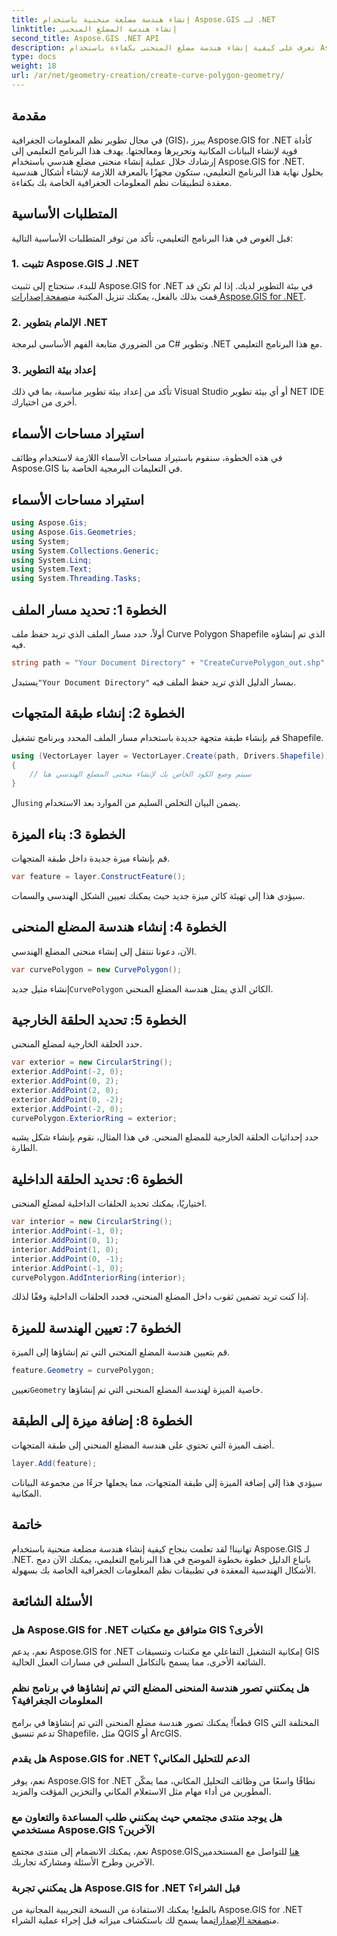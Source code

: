 ```yaml
---
title: إنشاء هندسة مضلعة منحنية باستخدام Aspose.GIS لـ .NET
linktitle: إنشاء هندسة المضلع المنحنى
second_title: Aspose.GIS .NET API
description: تعرف على كيفية إنشاء هندسة مضلع المنحنى بكفاءة باستخدام Aspose.GIS لـ .NET. اتبع دليلنا خطوة بخطوة للتمتع بسلاسة في تطبيقات نظم المعلومات الجغرافية الخاصة بك.
type: docs
weight: 18
url: /ar/net/geometry-creation/create-curve-polygon-geometry/
---
```

## مقدمة
في مجال تطوير نظم المعلومات الجغرافية (GIS)، يبرز Aspose.GIS for .NET كأداة قوية لإنشاء البيانات المكانية وتحريرها ومعالجتها. يهدف هذا البرنامج التعليمي إلى إرشادك خلال عملية إنشاء منحنى مضلع هندسي باستخدام Aspose.GIS for .NET. بحلول نهاية هذا البرنامج التعليمي، ستكون مجهزًا بالمعرفة اللازمة لإنشاء أشكال هندسية معقدة لتطبيقات نظم المعلومات الجغرافية الخاصة بك بكفاءة.
## المتطلبات الأساسية
قبل الغوص في هذا البرنامج التعليمي، تأكد من توفر المتطلبات الأساسية التالية:
### 1. تثبيت Aspose.GIS لـ .NET
 للبدء، ستحتاج إلى تثبيت Aspose.GIS for .NET في بيئة التطوير لديك. إذا لم تكن قد قمت بذلك بالفعل، يمكنك تنزيل المكتبة من[صفحة إصدارات Aspose.GIS for .NET](https://releases.aspose.com/gis/net/).
### 2. الإلمام بتطوير .NET
من الضروري متابعة الفهم الأساسي لبرمجة C# وتطوير .NET مع هذا البرنامج التعليمي.
### 3. إعداد بيئة التطوير
تأكد من إعداد بيئة تطوير مناسبة، بما في ذلك Visual Studio أو أي بيئة تطوير NET IDE أخرى من اختيارك.

## استيراد مساحات الأسماء
في هذه الخطوة، سنقوم باستيراد مساحات الأسماء اللازمة لاستخدام وظائف Aspose.GIS في التعليمات البرمجية الخاصة بنا.
## استيراد مساحات الأسماء
```csharp
using Aspose.Gis;
using Aspose.Gis.Geometries;
using System;
using System.Collections.Generic;
using System.Linq;
using System.Text;
using System.Threading.Tasks;
```

## الخطوة 1: تحديد مسار الملف
أولاً، حدد مسار الملف الذي تريد حفظ ملف Curve Polygon Shapefile الذي تم إنشاؤه فيه.
```csharp
string path = "Your Document Directory" + "CreateCurvePolygon_out.shp";
```
 يستبدل`"Your Document Directory"` بمسار الدليل الذي تريد حفظ الملف فيه.
## الخطوة 2: إنشاء طبقة المتجهات
قم بإنشاء طبقة متجهة جديدة باستخدام مسار الملف المحدد وبرنامج تشغيل Shapefile.
```csharp
using (VectorLayer layer = VectorLayer.Create(path, Drivers.Shapefile))
{
    // سيتم وضع الكود الخاص بك لإنشاء منحنى المضلع الهندسي هنا
}
```
 ال`using` يضمن البيان التخلص السليم من الموارد بعد الاستخدام.
## الخطوة 3: بناء الميزة
قم بإنشاء ميزة جديدة داخل طبقة المتجهات.
```csharp
var feature = layer.ConstructFeature();
```
سيؤدي هذا إلى تهيئة كائن ميزة جديد حيث يمكنك تعيين الشكل الهندسي والسمات.
## الخطوة 4: إنشاء هندسة المضلع المنحنى
الآن، دعونا ننتقل إلى إنشاء منحنى المضلع الهندسي.
```csharp
var curvePolygon = new CurvePolygon();
```
 إنشاء مثيل جديد`CurvePolygon` الكائن الذي يمثل هندسة المضلع المنحني.
## الخطوة 5: تحديد الحلقة الخارجية
حدد الحلقة الخارجية لمضلع المنحنى.
```csharp
var exterior = new CircularString();
exterior.AddPoint(-2, 0);
exterior.AddPoint(0, 2);
exterior.AddPoint(2, 0);
exterior.AddPoint(0, -2);
exterior.AddPoint(-2, 0);
curvePolygon.ExteriorRing = exterior;
```
حدد إحداثيات الحلقة الخارجية للمضلع المنحني. في هذا المثال، نقوم بإنشاء شكل يشبه الطارة.
## الخطوة 6: تحديد الحلقة الداخلية
اختياريًا، يمكنك تحديد الحلقات الداخلية لمضلع المنحنى.
```csharp
var interior = new CircularString();
interior.AddPoint(-1, 0);
interior.AddPoint(0, 1);
interior.AddPoint(1, 0);
interior.AddPoint(0, -1);
interior.AddPoint(-1, 0);
curvePolygon.AddInteriorRing(interior);
```
إذا كنت تريد تضمين ثقوب داخل المضلع المنحني، فحدد الحلقات الداخلية وفقًا لذلك.
## الخطوة 7: تعيين الهندسة للميزة
قم بتعيين هندسة المضلع المنحني التي تم إنشاؤها إلى الميزة.
```csharp
feature.Geometry = curvePolygon;
```
 تعيين`Geometry` خاصية الميزة لهندسة المضلع المنحنى التي تم إنشاؤها.
## الخطوة 8: إضافة ميزة إلى الطبقة
أضف الميزة التي تحتوي على هندسة المضلع المنحني إلى طبقة المتجهات.
```csharp
layer.Add(feature);
```
سيؤدي هذا إلى إضافة الميزة إلى طبقة المتجهات، مما يجعلها جزءًا من مجموعة البيانات المكانية.

## خاتمة
تهانينا! لقد تعلمت بنجاح كيفية إنشاء هندسة مضلعة منحنية باستخدام Aspose.GIS لـ .NET. باتباع الدليل خطوة بخطوة الموضح في هذا البرنامج التعليمي، يمكنك الآن دمج الأشكال الهندسية المعقدة في تطبيقات نظم المعلومات الجغرافية الخاصة بك بسهولة.
## الأسئلة الشائعة
### هل Aspose.GIS for .NET متوافق مع مكتبات GIS الأخرى؟
نعم، يدعم Aspose.GIS for .NET إمكانية التشغيل التفاعلي مع مكتبات وتنسيقات GIS الشائعة الأخرى، مما يسمح بالتكامل السلس في مسارات العمل الحالية.
### هل يمكنني تصور هندسة المنحنى المضلع التي تم إنشاؤها في برنامج نظم المعلومات الجغرافية؟
قطعاً! يمكنك تصور هندسة مضلع المنحنى التي تم إنشاؤها في برامج GIS المختلفة التي تدعم تنسيق Shapefile، مثل QGIS أو ArcGIS.
### هل يقدم Aspose.GIS for .NET الدعم للتحليل المكاني؟
نعم، يوفر Aspose.GIS for .NET نطاقًا واسعًا من وظائف التحليل المكاني، مما يمكّن المطورين من أداء مهام مثل الاستعلام المكاني والتخزين المؤقت والمزيد.
### هل يوجد منتدى مجتمعي حيث يمكنني طلب المساعدة والتعاون مع مستخدمي Aspose.GIS الآخرين؟
 نعم، يمكنك الانضمام إلى منتدى مجتمع Aspose.GIS[هنا](https://forum.aspose.com/c/gis/33) للتواصل مع المستخدمين الآخرين وطرح الأسئلة ومشاركة تجاربك.
### هل يمكنني تجربة Aspose.GIS for .NET قبل الشراء؟
 بالطبع! يمكنك الاستفادة من النسخة التجريبية المجانية من Aspose.GIS for .NET من[صفحة الإصدارات](https://releases.aspose.com/)مما يسمح لك باستكشاف ميزاته قبل إجراء عملية الشراء.